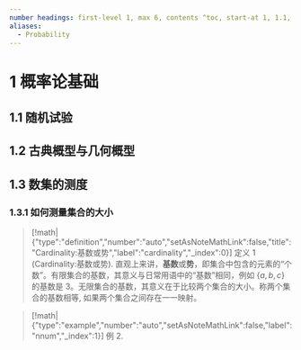 ```yaml
---
number headings: first-level 1, max 6, contents ^toc, start-at 1, 1.1, auto
aliases:
  - Probability
---
```

# 1 概率论基础
## 1.1 随机试验

## 1.2 古典概型与几何概型
## 1.3 数集的测度
### 1.3.1 如何测量集合的大小

> [!math|{"type":"definition","number":"auto","setAsNoteMathLink":false,"title":"Cardinality:基数或势","label":"cardinality","_index":0}] 定义 1 (Cardinality:基数或势).
>  直观上来讲，**基数**或**势**，即集合中包含的元素的“个数”。有限集合的基数，其意义与日常用语中的“基数”相同，例如 $\{a,b,c\}$ 的基数是 $3$。无限集合的基数，其意义在于比较两个集合的大小。称两个集合的基数相等, 如果两个集合之间存在一一映射。

> [!math|{"type":"example","number":"auto","setAsNoteMathLink":false,"label":"nnum","_index":1}] 例 2.
> 
